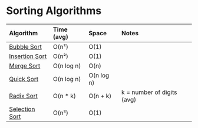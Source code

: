 # Sorting Algorithms

| Algorithm                          | Time (avg) | Space      | Notes                      |
| :--------------------------------- | :--------- | :--------- | :------------------------- |
| [Bubble Sort](bubbleSort.js)       | O(n²)      | O(1)       |
| [Insertion Sort](insertionSort.js) | O(n²)      | O(1)       |
| [Merge Sort](mergeSort.js)         | O(n log n) | O(n)       |
| [Quick Sort](quickSort.js)         | O(n log n) | O(n log n) |
| [Radix Sort](radixSort.js)         | O(n \* k)  | O(n + k)   | k = number of digits (avg) |
| [Selection Sort](selectionSort.js) | O(n²)      | O(1)       |
